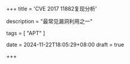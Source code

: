 +++
title = 'CVE 2017 11882复现分析'

description = "最常见漏洞利用之一"

tags = [ "APT" ]

date = 2024-11-22T18:05:29+08:00
draft = true

+++
